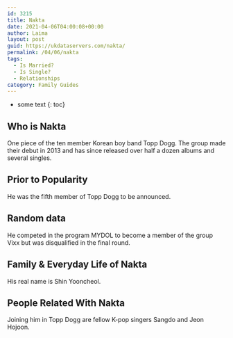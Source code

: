 ```yaml
---
id: 3215
title: Nakta
date: 2021-04-06T04:00:08+00:00
author: Laima
layout: post
guid: https://ukdataservers.com/nakta/
permalink: /04/06/nakta
tags:
  - Is Married?
  - Is Single?
  - Relationships
category: Family Guides
---
```


* some text
{: toc}


## Who is Nakta
                  
                  
                  
One piece of the ten member Korean boy band Topp Dogg. The group made their debut in 2013 and has since released over half a dozen albums and several singles.
                  
              
            
              
            
                
                
                
## Prior to Popularity
                  
                  
                  
He was the fifth member of Topp Dogg to be announced.
                  
              
            
              
            
                
                
                
## Random data
                  
                  
                  
He competed in the program MYDOL to become a member of the group Vixx but was disqualified in the final round.
                  
              
            
              
            
                
                
                
## Family & Everyday Life of Nakta
                  
                  
                  
His real name is Shin Yooncheol.
                  
              
            
              
            
                
                
                
## People Related With Nakta
                  
                  
                  
Joining him in Topp Dogg are fellow K-pop singers Sangdo and Jeon Hojoon.
                  
              
            
              
            
                
              
            
              
              
            
            
              
            
          
          
          